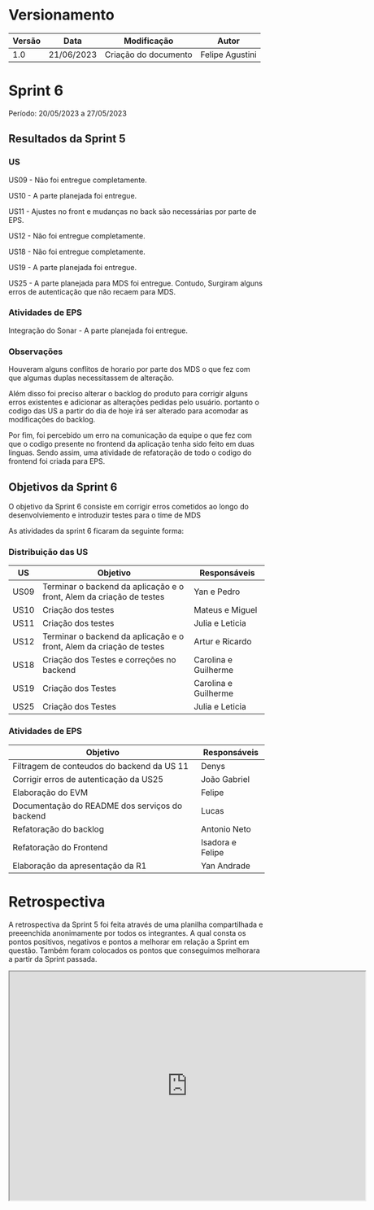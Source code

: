 # Versionamento

| Versão | Data       | Modificação            | Autor           |
| ---    | ---------- |----------------------- | --------------- |
| 1.0    | 21/06/2023 | Criação do documento   | Felipe Agustini |

# Sprint 6

Período: 20/05/2023 a 27/05/2023

## Resultados da Sprint 5

### US

US09 - Não foi entregue completamente.

US10 - A parte planejada foi entregue.

US11 - Ajustes no front e mudanças no back são necessárias por parte de EPS.

US12 - Não foi entregue completamente.

US18 - Não foi entregue completamente.

US19 - A parte planejada foi entregue.

US25 - A parte planejada para MDS foi entregue. Contudo, Surgiram alguns erros de autenticação que não recaem para MDS.

### Atividades de EPS

Integração do Sonar - A parte planejada foi entregue.

### Observações

Houveram alguns conflitos de horario por parte dos MDS o que fez com que algumas duplas necessitassem de alteração. 

Além disso foi preciso alterar o backlog do produto para corrigir alguns erros existentes e adicionar as alterações pedidas pelo usuário. portanto o codigo das US a partir do dia de hoje irá ser alterado para acomodar as modificações do backlog.

Por fim, foi percebido um erro na comunicação da equipe o que fez com que o codigo presente no frontend da aplicação tenha sido feito em duas linguas. Sendo assim, uma atividade de refatoração de todo o codigo do frontend foi criada para EPS.  

## Objetivos da Sprint 6

O objetivo da Sprint 6 consiste em corrigir erros cometidos ao longo do desenvolviemento e introduzir testes para o time de MDS

As atividades da sprint 6 ficaram da seguinte forma:

### Distribuição das US

| US | Objetivo | Responsáveis |
|----|----------|--------------|
|US09| Terminar o backend da aplicação e o front, Alem da criação de testes | Yan e Pedro          |
|US10| Criação dos testes                                                   | Mateus e Miguel      |
|US11| Criação dos testes                                                   | Julia e Leticia      |
|US12| Terminar o backend da aplicação e o front, Alem da criação de testes | Artur e Ricardo      |
|US18| Criação dos Testes e correções no backend                            | Carolina e Guilherme |
|US19| Criação dos Testes                                                   | Carolina e Guilherme |
|US25| Criação dos Testes                                                   | Julia e Leticia      |

### Atividades de EPS

| Objetivo | Responsáveis |
|----------|--------------|
| Filtragem de conteudos do backend da US 11        |   Denys            |
| Corrigir erros de autenticação da US25            |   João Gabriel     |
| Elaboração do EVM                                 |   Felipe           |
| Documentação do README dos serviços do backend    |   Lucas            |
| Refatoração do backlog                            |   Antonio Neto     |
| Refatoração do Frontend                           |   Isadora e Felipe |
| Elaboração da apresentação da R1                  |   Yan Andrade      |

# Retrospectiva

A retrospectiva da Sprint 5 foi feita através de uma planilha compartilhada e preeenchida anonimamente por todos os integrantes. A qual consta os pontos positivos, negativos e pontos a melhorar em relação a Sprint em questão. Também foram colocados os pontos que conseguimos melhorara a partir da Sprint passada.

<iframe width="700" height="450" src="https://docs.google.com/spreadsheets/d/e/2PACX-1vRQEnsKWDXz5-JGMax2e1ARVivZXLXWykd5tLpDkFRChHly0l5dTAL8zTBqBe2QQuXhi7bCs6z4zii6/pubhtml?gid=903443529&amp;single=true&amp;widget=true&amp;headers=false"></iframe>
